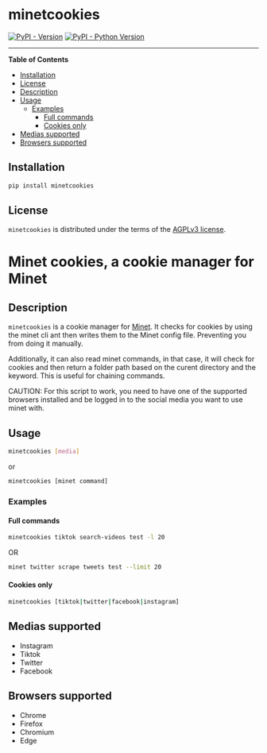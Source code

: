 # minetcookies

[![PyPI - Version](https://img.shields.io/pypi/v/minetcookies.svg)](https://pypi.org/project/minetcookies)
[![PyPI - Python Version](https://img.shields.io/pypi/pyversions/minetcookies.svg)](https://pypi.org/project/minetcookies)

-----

**Table of Contents**

- [Installation](#installation)
- [License](#license)
- [Description](#description)
- [Usage](#usage)
  - [Examples](#examples)
    - [Full commands](#full-commands)
    - [Cookies only](#cookies-only)
- [Medias supported](#medias-supported)
- [Browsers supported](#browsers-supported)

## Installation

```bash 
pip install minetcookies
```

## License

`minetcookies` is distributed under the terms of the [AGPLv3 license](https://www.gnu.org/licenses/agpl-3.0.en.html).

# Minet cookies, a cookie manager for Minet

## Description

`minetcookies` is a cookie manager for [Minet](https://github.com/medialab/minet).
It checks for cookies by using the minet cli ant then writes them to the Minet config file.
Preventing you from doing it manually.

Additionally, it can also read minet commands, in that case, it will check for cookies and then return a folder path 
based on the curent directory and the keyword. This is useful for chaining commands.

CAUTION: For this script to work, you need to have one of the supported browsers installed and be logged in to the
social media you want to use minet with.

## Usage

```bash
minetcookies [media]
```
or
```bash
minetcookies [minet command]
```

### Examples

#### Full commands

```bash
minetcookies tiktok search-videos test -l 20
```
OR 
```bash
minet twitter scrape tweets test --limit 20
```

#### Cookies only

```bash
minetcookies [tiktok|twitter|facebook|instagram]
```

## Medias supported

- Instagram
- Tiktok
- Twitter
- Facebook

## Browsers supported

- Chrome
- Firefox
- Chromium
- Edge
